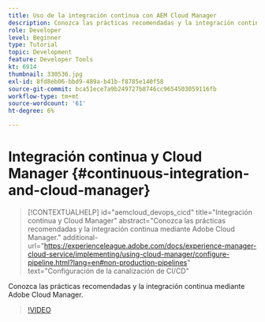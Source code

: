```yaml
---
title: Uso de la integración continua con AEM Cloud Manager
description: Conozca las prácticas recomendadas y la integración continua mediante Adobe Cloud Manager.
role: Developer
level: Beginner
type: Tutorial
topic: Development
feature: Developer Tools
kt: 6914
thumbnail: 330536.jpg
exl-id: 8fd8eb06-bbd9-489a-b41b-f8785e140f58
source-git-commit: bca51ece7a9b249727b8746cc9654503059116fb
workflow-type: tm+mt
source-wordcount: '61'
ht-degree: 6%

---
```


# Integración continua y Cloud Manager {#continuous-integration-and-cloud-manager}

>[!CONTEXTUALHELP]
>id="aemcloud_devops_cicd"
>title="Integración continua y Cloud Manager"
>abstract="Conozca las prácticas recomendadas y la integración continua mediante Adobe Cloud Manager."
>additional-url="https://experienceleague.adobe.com/docs/experience-manager-cloud-service/implementing/using-cloud-manager/configure-pipeline.html?lang=en#non-production-pipelines" text="Configuración de la canalización de CI/CD"

Conozca las prácticas recomendadas y la integración continua mediante Adobe Cloud Manager.

>[!VIDEO](https://video.tv.adobe.com/v/330536/?quality=12&learn=on)
